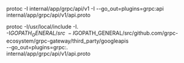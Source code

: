 protoc -I internal/app/grpc/api/v1 -I --go_out=plugins=grpc:api internal/app/grpc/api/v1/api.proto

protoc -I/usr/local/include -I. \
  -I$GOPATH_GENERAL/src \
  -I$GOPATH_GENERAL/src/github.com/grpc-ecosystem/grpc-gateway/third_party/googleapis \
  --go_out=plugins=grpc:. \
  internal/app/grpc/api/v1/api.proto
